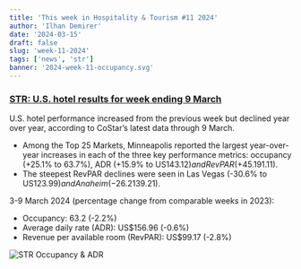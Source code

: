 ```yaml
---
title: 'This week in Hospitality & Tourism #11 2024'
author: 'Ilhan Demirer'
date: '2024-03-15'
draft: false
slug: 'week-11-2024'
tags: ['news', 'str']
banner: '2024-week-11-occupancy.svg'
---
```


### [STR: U.S. hotel results for week ending 9 March](https://str.com/press-release/us-hotel-results-week-ending-9-march)

U.S. hotel performance increased from the previous week but declined year over year, according to CoStar’s latest data through 9 March.

- Among the Top 25 Markets, Minneapolis reported the largest year-over-year increases in each of the three key performance metrics: occupancy (+25.1% to 63.7%), ADR (+15.9% to US$143.12) and RevPAR (+45.1% to US$91.11).
- The steepest RevPAR declines were seen in Las Vegas (-30.6% to US$123.99) and Anaheim (-26.2% to US$139.21).

3-9 March 2024 (percentage change from comparable weeks in 2023):

- Occupancy: 63.2 (-2.2%)
- Average daily rate (ADR): US$156.96 (-0.6%)
- Revenue per available room (RevPAR): US$99.17 (-2.8%)

![STR Occupancy & ADR](/images/blogimages/2024-week-11-occupancy.svg)
